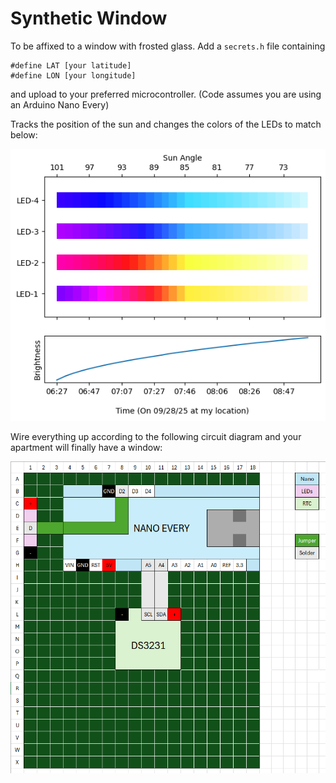 # Synthetic Window
To be affixed to a window with frosted glass. 
Add a `secrets.h` file containing

    #define LAT [your latitude]
    #define LON [your longitude]

and upload to your preferred microcontroller. (Code assumes you are using an Arduino Nano Every)

Tracks the position of the sun and changes the colors of the LEDs to match below: 

![colors](img/led_colors.png)

Wire everything up according to the following circuit diagram and your apartment will finally have a window: 

![diagram](img/schematic.png)
